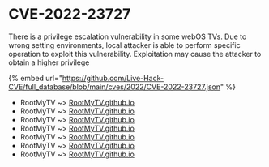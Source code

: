 # CVE-2022-23727

There is a privilege escalation vulnerability in some webOS TVs. Due to wrong setting environments, local attacker is able to perform specific operation to exploit this vulnerability. Exploitation may cause the attacker to obtain a higher privilege

{% embed url="https://github.com/Live-Hack-CVE/full_database/blob/main/cves/2022/CVE-2022-23727.json" %}


* RootMyTV ~> [RootMyTV.github.io](https://www.alice-snow.ru/2022/database/cve-2022-23727/rootmytv.github.io-rootmytv)
* RootMyTV ~> [RootMyTV.github.io](https://www.alice-snow.ru/2022/database/cve-2022-23727/rootmytv.github.io-rootmytv)
* RootMyTV ~> [RootMyTV.github.io](https://www.alice-snow.ru/2022/database/cve-2022-23727/rootmytv.github.io-rootmytv)
* RootMyTV ~> [RootMyTV.github.io](https://www.alice-snow.ru/2022/database/cve-2022-23727/rootmytv.github.io-rootmytv)
* RootMyTV ~> [RootMyTV.github.io](https://www.alice-snow.ru/2022/database/cve-2022-23727/rootmytv.github.io-rootmytv)
* RootMyTV ~> [RootMyTV.github.io](https://www.alice-snow.ru/2022/database/cve-2022-23727/rootmytv.github.io-rootmytv)
* RootMyTV ~> [RootMyTV.github.io](https://www.alice-snow.ru/2022/database/cve-2022-23727/rootmytv.github.io-rootmytv)